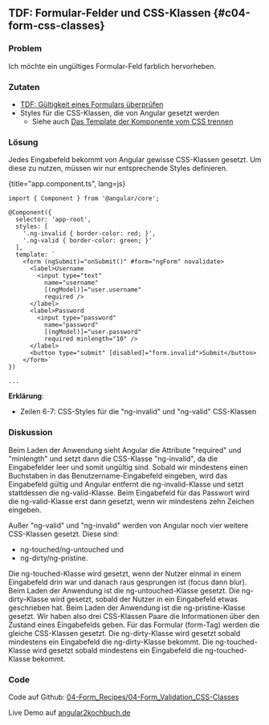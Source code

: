 ## TDF: Formular-Felder und CSS-Klassen {#c04-form-css-classes}

### Problem

Ich möchte ein ungültiges Formular-Feld farblich hervorheben.

### Zutaten
* [TDF: Gültigkeit eines Formulars überprüfen](#c04-form-validation)
* Styles für die CSS-Klassen, die von Angular gesetzt werden
  * Siehe auch [Das Template der Komponente vom CSS trennen](#c07-styles)

### Lösung

Jedes Eingabefeld bekommt von Angular gewisse CSS-Klassen gesetzt.
Um diese zu nutzen, müssen wir nur entsprechende Styles definieren.

{title="app.component.ts", lang=js}
```
import { Component } from '@angular/core';

@Component({
  selector: 'app-root',
  styles: [
    '.ng-invalid { border-color: red; }',
    '.ng-valid { border-color: green; }'
  ],
  template: `
    <form (ngSubmit)="onSubmit()" #form="ngForm" novalidate>
      <label>Username
        <input type="text"
          name="username"
          [(ngModel)]="user.username"
          required />
      </label>
      <label>Password
        <input type="password"
          name="password"
          [(ngModel)]="user.password"
          required minlength="10" />
      </label>
      <button type="submit" [disabled]="form.invalid">Submit</button>
    </form>`
})

...
```

__Erklärung__:

* Zeilen 6-7: CSS-Styles für die "ng-invalid" und "ng-valid" CSS-Klassen

### Diskussion

Beim Laden der Anwendung sieht Angular die Attribute "required" und "minlength" und setzt dann die CSS-Klasse "ng-invalid", da die Eingabefelder leer und somit ungültig sind.
Sobald wir mindestens einen Buchstaben in das Benutzername-Eingabefeld eingeben, wird das Eingabefeld gültig und Angular entfernt die ng-invalid-Klasse und setzt stattdessen die ng-valid-Klasse.
Beim Eingabefeld für das Passwort wird die ng-valid-Klasse erst dann gesetzt, wenn wir mindestens zehn Zeichen eingeben.

Außer "ng-valid" und "ng-invalid" werden von Angular noch vier weitere CSS-Klassen gesetzt.
Diese sind:

* ng-touched/ng-untouched und
* ng-dirty/ng-pristine.

Die ng-touched-Klasse wird gesetzt, wenn der Nutzer einmal in einem Eingabefeld drin war und danach raus gesprungen ist (focus dann blur).
Beim Laden der Anwendung ist die ng-untouched-Klasse gesetzt.
Die ng-dirty-Klasse wird gesetzt, sobald der Nutzer in ein Eingabefeld etwas geschrieben hat.
Beim Laden der Anwendung ist die ng-pristine-Klasse gesetzt.
Wir haben also drei CSS-Klassen Paare die Informationen über den Zustand eines Eingabefelds geben.
Für das Formular (form-Tag) werden die gleiche CSS-Klassen gesetzt.
Die ng-dirty-Klasse wird gesetzt sobald mindestens ein Eingabefeld die ng-dirty-Klasse bekommt.
Die ng-touched-Klasse wird gesetzt sobald mindestens ein Eingabefeld die ng-touched-Klasse bekommt.

### Code

Code auf Github: [04-Form\_Recipes/04-Form\_Validation\_CSS-Classes](https://github.com/jsperts/angular2_kochbuch_code/tree/master/04-Form_Recipes/04-Form_Validation_CSS-Classes)

Live Demo auf [angular2kochbuch.de](http://angular2kochbuch.de/examples/code/04-Form_Recipes/04-Form_Validation_CSS-Classes/index.html)

